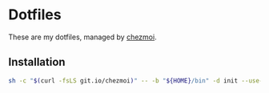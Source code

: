# Dotfiles

These are my dotfiles, managed by [chezmoi](https://www.chezmoi.io/).

## Installation

```bash
sh -c "$(curl -fsLS git.io/chezmoi)" -- -b "${HOME}/bin" -d init --use-builtin-git on --apply weyhmueller
```